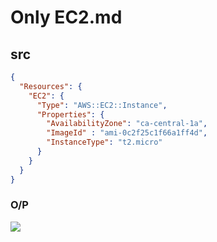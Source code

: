 # Only EC2.md

## src
````json
{
  "Resources": {
    "EC2": {
      "Type": "AWS::EC2::Instance",
      "Properties": {
        "AvailabilityZone": "ca-central-1a",
        "ImageId" : "ami-0c2f25c1f66a1ff4d",
        "InstanceType": "t2.micro"
      }
    }
  }
}
````

### O/P
[<img src="https://i.imgur.com/fJzcb3q.png">](https://i.imgur.com/fJzcb3q.png)

